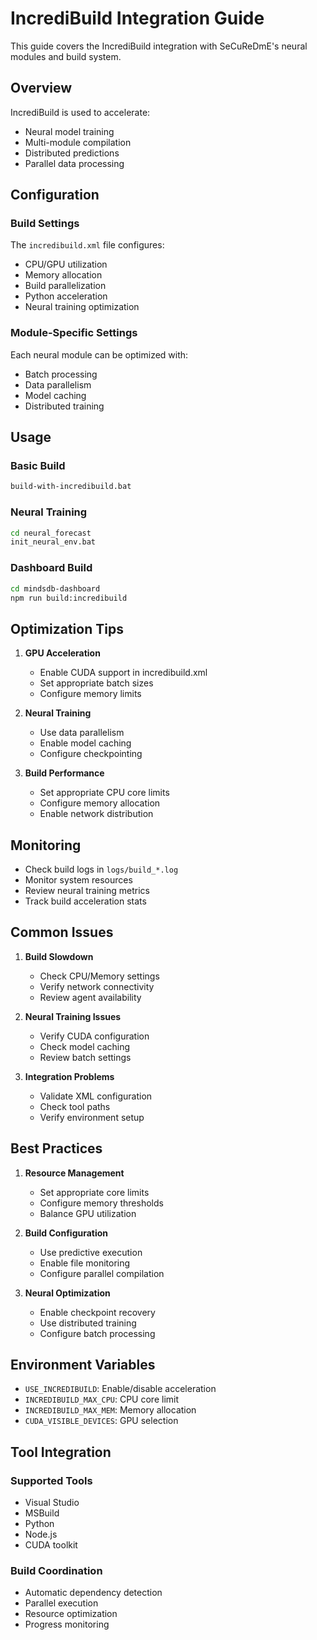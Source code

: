 # IncrediBuild Integration Guide

This guide covers the IncrediBuild integration with SeCuReDmE's neural modules and build system.

## Overview

IncrediBuild is used to accelerate:
- Neural model training
- Multi-module compilation
- Distributed predictions
- Parallel data processing

## Configuration

### Build Settings

The `incredibuild.xml` file configures:
- CPU/GPU utilization
- Memory allocation
- Build parallelization
- Python acceleration
- Neural training optimization

### Module-Specific Settings

Each neural module can be optimized with:
- Batch processing
- Data parallelism
- Model caching
- Distributed training

## Usage

### Basic Build

```bash
build-with-incredibuild.bat
```

### Neural Training

```bash
cd neural_forecast
init_neural_env.bat
```

### Dashboard Build

```bash
cd mindsdb-dashboard
npm run build:incredibuild
```

## Optimization Tips

1. **GPU Acceleration**
   - Enable CUDA support in incredibuild.xml
   - Set appropriate batch sizes
   - Configure memory limits

2. **Neural Training**
   - Use data parallelism
   - Enable model caching
   - Configure checkpointing

3. **Build Performance**
   - Set appropriate CPU core limits
   - Configure memory allocation
   - Enable network distribution

## Monitoring

- Check build logs in `logs/build_*.log`
- Monitor system resources
- Review neural training metrics
- Track build acceleration stats

## Common Issues

1. **Build Slowdown**
   - Check CPU/Memory settings
   - Verify network connectivity
   - Review agent availability

2. **Neural Training Issues**
   - Verify CUDA configuration
   - Check model caching
   - Review batch settings

3. **Integration Problems**
   - Validate XML configuration
   - Check tool paths
   - Verify environment setup

## Best Practices

1. **Resource Management**
   - Set appropriate core limits
   - Configure memory thresholds
   - Balance GPU utilization

2. **Build Configuration**
   - Use predictive execution
   - Enable file monitoring
   - Configure parallel compilation

3. **Neural Optimization**
   - Enable checkpoint recovery
   - Use distributed training
   - Configure batch processing

## Environment Variables

- `USE_INCREDIBUILD`: Enable/disable acceleration
- `INCREDIBUILD_MAX_CPU`: CPU core limit
- `INCREDIBUILD_MAX_MEM`: Memory allocation
- `CUDA_VISIBLE_DEVICES`: GPU selection

## Tool Integration

### Supported Tools
- Visual Studio
- MSBuild
- Python
- Node.js
- CUDA toolkit

### Build Coordination
- Automatic dependency detection
- Parallel execution
- Resource optimization
- Progress monitoring
